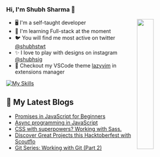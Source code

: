 ### Hi, I'm Shubh Sharma 👋

<img width="30%" align='right' src="https://i.giphy.com/media/10IEUy0f5V3WLu/giphy.webp">

<!-- Introduction -->
- 🖥 I'm a self-taught developer
- 🚀 I'm learning Full-stack at the moment
- 🐦 You will find me most active on twitter [@shubhstwt](https://twitter.com/shubhstwt)
- ✨ I love to play with designs on instagram [@shubhsig](https;//instagram.com/shubhsig)
- 🌈 Checkout my VSCode theme [lazyvim](https://marketplace.visualstudio.com/items?itemName=ShubhSharma.lazyvim-theme) in extensions manager

<!-- My Skills -->
[![My Skills](https://skillicons.dev/icons?i=js,nodejs,express,html,css,sass,bootstrap,tailwind,bash,git,figma,netlify,postman,mongodb,postgres,vscode&perline=8)](https://skillicons.dev)
  
<!-- My blogs -->
## 📕 My Latest Blogs
<!-- BLOG-POST-LIST:START -->
- [Promises in JavaScript for Beginners](https://shubhsharma19.hashnode.dev/promises-for-beginners)
- [Async programming in JavaScript](https://shubhsharma19.hashnode.dev/async-programming-in-js)
- [CSS with superpowers? Working with Sass.](https://shubhsharma19.hashnode.dev/css-with-superpowers-sass)
- [Discover Great Projects this Hacktoberfest with Scoutflo](https://shubhsharma19.hashnode.dev/discover-great-projects-this-hacktoberfest-with-scoutflo)
- [Git Series: Working with Git &lpar;Part 2&rpar;](https://shubhsharma19.hashnode.dev/working-with-git)
<!-- BLOG-POST-LIST:END -->
